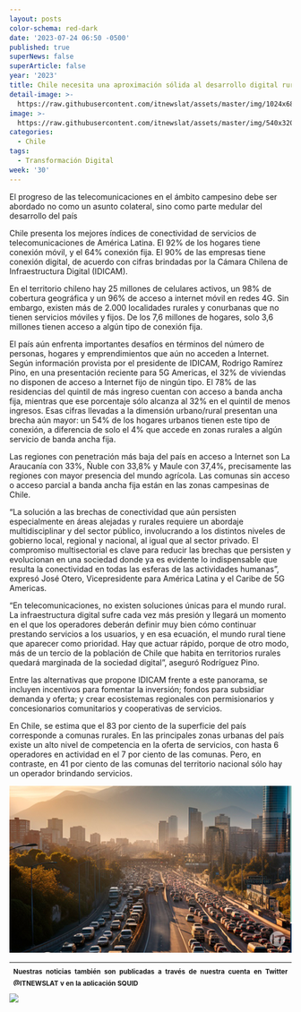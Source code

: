 ```yaml
---
layout: posts
color-schema: red-dark
date: '2023-07-24 06:50 -0500'
published: true
superNews: false
superArticle: false
year: '2023'
title: Chile necesita una aproximación sólida al desarrollo digital rural
detail-image: >-
  https://raw.githubusercontent.com/itnewslat/assets/master/img/1024x680/trafico-chile-g.jpg
image: >-
  https://raw.githubusercontent.com/itnewslat/assets/master/img/540x320/trafico-chile-p.jpg
categories:
  - Chile
tags:
  - Transformación Digital
week: '30'
---
```

El progreso de las telecomunicaciones en el ámbito campesino debe ser abordado no como un asunto colateral, sino como parte medular del desarrollo del país
 
Chile presenta los mejores índices de conectividad de servicios de telecomunicaciones de América Latina. El 92% de los hogares tiene conexión móvil, y el 64% conexión fija. El 90% de las empresas tiene conexión digital, de acuerdo con cifras brindadas por la Cámara Chilena de Infraestructura Digital (IDICAM). 

En el territorio chileno hay 25 millones de celulares activos, un 98% de cobertura geográfica y un 96% de acceso a internet móvil en redes 4G. Sin embargo, existen más de 2.000 localidades rurales y conurbanas que no tienen servicios móviles y fijos. De los 7,6 millones de hogares, solo 3,6 millones tienen acceso a algún tipo de conexión fija.

El país aún enfrenta importantes desafíos en términos del número de personas, hogares y emprendimientos que aún no acceden a Internet. Según información provista por el presidente de IDICAM, Rodrigo Ramírez Pino, en una presentación reciente para 5G Americas, el 32% de viviendas no disponen de acceso a Internet fijo de ningún tipo. El 78% de las residencias del quintil de más ingreso cuentan con acceso a banda ancha fija, mientras que ese porcentaje sólo alcanza al 32% en el quintil de menos ingresos. Esas cifras llevadas a la dimensión urbano/rural presentan una brecha aún mayor: un 54% de los hogares urbanos tienen este tipo de conexión, a diferencia de solo el 4% que accede en zonas rurales a algún servicio de banda ancha fija.

Las regiones con penetración más baja del país en acceso a Internet son La Araucanía con 33%, Ñuble con 33,8% y Maule con 37,4%, precisamente las regiones con mayor presencia del mundo agrícola. Las comunas sin acceso o acceso parcial a banda ancha fija están en las zonas campesinas de Chile.

“La solución a las brechas de conectividad que aún persisten especialmente en áreas alejadas y rurales requiere un abordaje multidisciplinar y del sector público, involucrando a los distintos niveles de gobierno local, regional y nacional, al igual que al sector privado. El compromiso multisectorial es clave para reducir las brechas que persisten y evolucionan en una sociedad donde ya es evidente lo indispensable que resulta la conectividad en todas las esferas de las actividades humanas”, expresó José Otero, Vicepresidente para América Latina y el Caribe de 5G Americas.

“En telecomunicaciones, no existen soluciones únicas para el mundo rural. La infraestructura digital sufre cada vez más presión y llegará un momento en el que los operadores deberán definir muy bien cómo continuar prestando servicios a los usuarios, y en esa ecuación, el mundo rural tiene que aparecer como prioridad. Hay que actuar rápido, porque de otro modo, más de un tercio de la población de Chile que habita en territorios rurales quedará marginada de la sociedad digital”, aseguró Rodríguez Pino.

Entre las alternativas que propone IDICAM frente a este panorama, se incluyen incentivos para fomentar la inversión; fondos para subsidiar demanda y oferta; y crear ecosistemas regionales con permisionarios y concesionarios comunitarios y cooperativas de servicios.

En Chile, se estima que el 83 por ciento de la superficie del país corresponde a comunas rurales. En las principales zonas urbanas del país existe un alto nivel de competencia en la oferta de servicios, con hasta 6 operadores en actividad en el 7 por ciento de las comunas. Pero, en contraste, en 41 por ciento de las comunas del territorio nacional sólo hay un operador brindando servicios.

![](https://raw.githubusercontent.com/itnewslat/assets/master/img/540x320/trafico-chile-p.jpg)

<table style="height: 42px;" width="569">
<tbody>
<tr>
<td style="text-align: justify;"><sub><strong>Nuestras noticias también son publicadas a través de nuestra cuenta en Twitter <a href="https://twitter.com/itnewslat?lang=es">@ITNEWSLAT</a> y en la aplicación <a href="https://squidapp.co/en/">SQUID</a></strong></sub></td>
</tr>
</tbody>
</table>
<img src="https://tracker.metricool.com/c3po.jpg?hash=56f88a41e39ab42c063cc51676587a04"/>